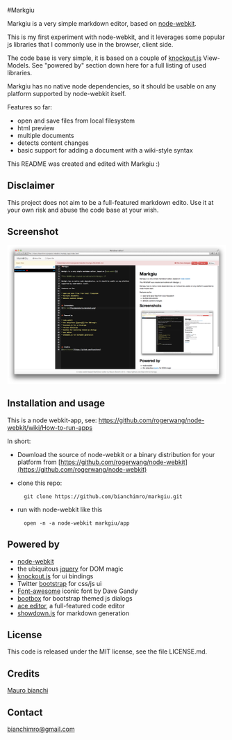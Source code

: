 #Markgiu

Markgiu is a very simple markdown editor, based on [node-webkit](https://github.com/rogerwang/node-webkit).

This is my first experiment with node-webkit, and it leverages some popular js
libraries that I commonly use in the browser, client side.

The code base is very simple, it is based on a couple of [knockout.js](http://knockoutjs.com/)
View-Models. 
See "powered by" section down here for a full listing of used libraries.

Markgiu has no native node dependencies, so it should be usable on any platform
supported by node-webkit itself.

Features so far:

* open and save files from local filesystem
* html preview 
* multiple documents
* detects content changes
* basic support for adding a document with a wiki-style syntax

This README was created and edited with Markgiu :)


## Disclaimer
This project does not aim to be a full-featured markdown edito.
Use it at your own risk and abuse the code base at your wish.

## Screenshot  
![Open file](screenshots/screenshot1.png)

## Installation and usage
This is a node webkit-app, see:
https://github.com/rogerwang/node-webkit/wiki/How-to-run-apps

In short:

* Download the source of node-webkit or a binary distribution for your platform from
 [https://github.com/rogerwang/node-webkit](https://github.com/rogerwang/node-webkit)   

* clone this repo:
   
        git clone https://github.com/bianchimro/markgiu.git

* run with node-webkit like this
        
        open -n -a node-webkit markgiu/app


## Powered by

* [node-webkit](https://github.com/rogerwang/node-webkit)
* the ubiquitous [jquery](http://jquery.com/) for DOM magic
* [knockout.js](http://knockoutjs.com/) for ui bindings
* Twitter [bootstrap](http://twitter.github.com/bootstrap/) for css/js ui
* [Font-awesome](https://github.com/FortAwesome/Font-Awesome) iconic font by Dave Gandy
* [bootbox](http://bootboxjs.com/) for bootstrap themed js dialogs
* [ace editor](http://ace.ajax.org/), a full-featured code editor
* [showdown.js](https://github.com/coreyti/showdown) for markdown generation

## License
This code is released under the MIT license, see the file LICENSE.md.


## Credits
[Mauro bianchi](https://github.com/bianchimro)

## Contact
bianchimro@gmail.com
